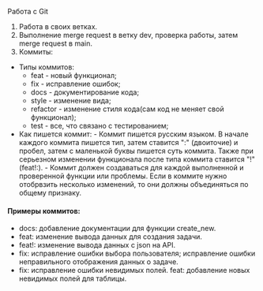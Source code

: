 Работа с Git

1. Работа в своих ветках.
2. Выполнение merge request в ветку dev, проверка работы, затем merge request в main.
3. Коммиты:

- Типы коммитов:
  - feat - новый функционал;
  - fix - исправление ошибок;
  - docs - документирование кода;
  - style - изменение вида;
  - refactor - изменение стиля кода(сам код не меняет свой функционал);
  - test - все, что связано с тестированием;
- Как пишется коммит: - Коммит пишется русским языком. В начале каждого коммита пишется тип, затем ставится ":" (двоиточие) и пробел, затем с маленькой буквы пишется суть коммита. Также при серьезном изменении функционала после типа коммита
  ставится "!"(feat!:). - Коммит должен создаваться для каждой выполненной и проверенной функции или проблемы. Если в коммите нужно отобрвзить несколько изменений, то они должны объединяться по общему признаку.

#### Примеры коммитов:

- docs: добавление документации для функции create_new.
- feat: изменение вывода данных для создания задачи.
- feat!: изменение вывода данных с json на API.
- fix: исправление ошибки выбора пользователя; исправление ошибки неправильного отображения данных о задаче.
- fix: исправление ошибки невидимых полей. feat: добавление новых невидимых полей для таблицы.